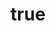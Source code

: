 ---
title: {} # 标题=文件名
auther: ku jin # 作者
comments: true # 开启文章评论功能
categories: # 分类=文件夹列表
 - {}
tags: # 标签=目标文件夹
 - {} 
---